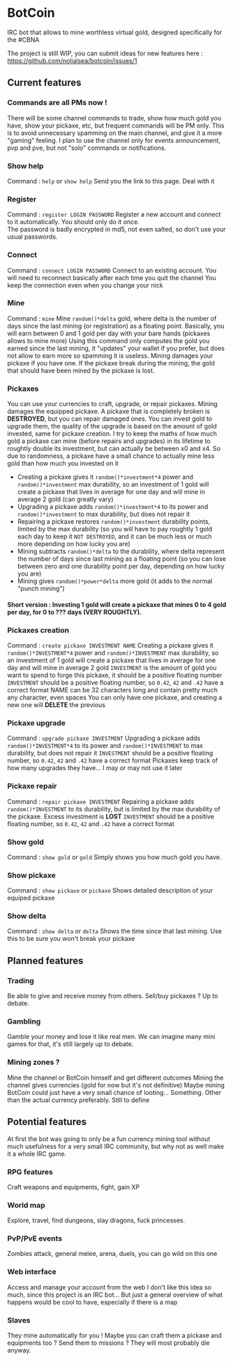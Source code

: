 # BotCoin
IRC bot that allows to mine worthless virtual gold, designed specifically for the #CBNA

The project is still WIP, you can submit ideas for new features here : https://github.com/nolialsea/botcoin/issues/1

## Current features
### Commands are all PMs now !
There will be some channel commands to trade, show how much gold you have, show your pickaxe, etc, but frequent commands will be PM only.
This is to avoid unnecessary spamming on the main channel, and give it a more "gaming" feeling.
I plan to use the channel only for events announcement, pvp and pve, but not "solo" commands or notifications. 

### Show help
Command : `help` or `show help`
Send you the link to this page. Deal with it

### Register
Command : `register LOGIN PASSWORD`
Register a new account and connect to it automatically. You should only do it once.  
The password is badly encrypted in md5, not even salted, so don't use your usual passwords.

### Connect
Command : `connect LOGIN PASSWORD`
Connect to an existing account.
You will need to reconnect basically after each time you quit the channel
You keep the connection even when you change your nick

### Mine
Command : `mine`
Mine `random()*delta` gold, where delta is the number of days since the last mining (or registration) as a floating point.
Basically, you will earn between 0 and 1 gold per day with your bare hands (pickaxes allows to mine more)
Using this command only computes the gold you earned since the last mining, it "updates" your wallet if you prefer, but does not allow to earn more so spamming it is useless.
Mining damages your pickaxe if you have one. If the pickaxe break during the mining, the gold that should have been mined by the pickaxe is lost.

### Pickaxes
You can use your currencies to craft, upgrade, or repair pickaxes.
Mining damages the equipped pickaxe.
A pickaxe that is completely broken is **DESTROYED**, but you can repair damaged ones.
You can invest gold to upgrade them, the quality of the upgrade is based on the amount of gold invested, same for pickaxe creation.
I try to keep the maths of how much gold a pickaxe can mine (before repairs and upgrades) in its lifetime to roughtly double its investment, but can actually be between x0 and x4.
So due to randomness, a pickaxe have a small chance to actually mine less gold than how much you invested on it
- Creating a pickaxe gives it `random()*investment*4` power and `random()*investment` max durability, so an investment of 1 gold will create a pickaxe that lives in average for one day and will mine in average 2 gold (can greatly vary)
- Upgrading a pickaxe adds `random()*investment*4` to its power and `random()*investment` to max durability, but does not repair it
- Repairing a pickaxe restores `random()*investment` durability points, limited by the max durability (so you will have to pay roughtly 1 gold each day to keep it `NOT DESTROYED`, and it can be much less or much more depending on how lucky you are)
- Mining subtracts `random()*delta` to the durability, where delta represent the number of days since last mining as a floating point (so you can lose between zero and one durability point per day, depending on how lucky you are)
- Mining gives `random()*power*delta` more gold (it adds to the normal "punch mining")

#### Short version : Investing 1 gold will create a pickaxe that mines 0 to 4 gold per day, for 0 to ??? days (VERY ROUGHTLY).

### Pickaxes creation
Command : `create pickaxe INVESTMENT NAME`
Creating a pickaxe gives it `random()*INVESTMENT*4` power and `random()*INVESTMENT` max durability, so an investment of 1 gold will create a pickaxe that lives in average for one day and will mine in average 2 gold
`INVESTMENT` is the amount of gold you want to spend to forge this pickaxe, it should be a positive floating number
`INVESTMENT` should be a positive floating number, so `0.42`, `42` and `.42` have a correct format
NAME can be 32 characters long and contain pretty much any character, even spaces
You can only have one pickaxe, and creating a new one will **DELETE** the previous

### Pickaxe upgrade
Command : `upgrade pickaxe INVESTMENT`
Upgrading a pickaxe adds `random()*INVESTMENT*4` to its power and `random()*INVESTMENT` to max durability, but does not repair it
`INVESTMENT` should be a positive floating number, so `0.42`, `42` and `.42` have a correct format
Pickaxes keep track of how many upgrades they have... I may or may not use it later

### Pickaxe repair
Command : `repair pickaxe INVESTMENT`
Repairing a pickaxe adds `random()*INVESTMENT` to its durability, but is limited by the max durability of the pickaxe. Excess investment is **LOST**
`INVESTMENT` should be a positive floating number, so `0.42`, `42` and `.42` have a correct format

### Show gold
Command : `show gold` or `gold`
Simply shows you how much gold you have.

### Show pickaxe
Command : `show pickaxe` or `pickaxe`
Shows detailed description of your equiped pickaxe

### Show delta
Command : `show delta` or `delta`
Shows the time since that last mining. Use this to be sure you won't break your pickaxe

## Planned features

### Trading
Be able to give and receive money from others.
Sell/buy pickaxes ?
Up to debate.

### Gambling
Gamble your money and lose it like real men.
We can imagine many mini games for that, it's still largely up to debate.

### Mining zones ?
Mine the channel or BotCoin himself and get different outcomes
Mining the channel gives currencies (gold for now but it's not definitive)
Maybe mining BotCoin could just have a very small chance of looting... Something. Other than the actual currency preferably. Still to define

## Potential features
At first the bot was going to only be a fun currency mining tool without much usefulness for a very small IRC community, but why not as well make it a whole IRC game.

### RPG features
Craft weapons and equipments, fight, gain XP

### World map
Explore, travel, find dungeons, slay dragons, fuck princesses.

### PvP/PvE events
Zombies attack, general melee, arena, duels, you can go wild on this one

### Web interface
Access and manage your account from the web
I don't like this idea so much, since this project is an IRC bot...
But just a general overview of what happens would be cool to have, especially if there is a map

### Slaves
They mine automatically for you !
Maybe you can craft them a pickaxe and equipments too ?
Send them to missions ?
They will most probably die anyway.

